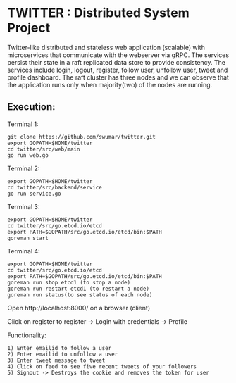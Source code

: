 # TWITTER : Distributed System Project

Twitter-like distributed and stateless web application (scalable) with microservices that communicate with the webserver via gRPC. The services persist their state in a raft replicated data store to provide consistency. The services include login, logout, register, follow user, unfollow user, tweet and profile dashboard. The raft cluster has three nodes and we can observe that the application runs only when majority(two) of the nodes are running.

## Execution:

Terminal 1:

	git clone https://github.com/swumar/twitter.git
	export GOPATH=$HOME/twitter
	cd twitter/src/web/main
	go run web.go

Terminal 2:

	export GOPATH=$HOME/twitter
	cd twitter/src/backend/service
	go run service.go

Terminal 3:

	export GOPATH=$HOME/twitter
	cd twitter/src/go.etcd.io/etcd
	export PATH=$GOPATH/src/go.etcd.io/etcd/bin:$PATH
	goreman start

Terminal 4:

	export GOPATH=$HOME/twitter
	cd twitter/src/go.etcd.io/etcd
	export PATH=$GOPATH/src/go.etcd.io/etcd/bin:$PATH
	goreman run stop etcd1 (to stop a node)
	goreman run restart etcd1 (to restart a node)
	goreman run status(to see status of each node)

Open http://localhost:8000/ on a browser (client)

Click on register to register -> Login with credentials -> Profile

Functionality:

    1) Enter emailid to follow a user
    2) Enter emailid to unfollow a user
    3) Enter tweet message to tweet
    4) Click on feed to see five recent tweets of your followers
    5) Signout -> Destroys the cookie and removes the token for user
